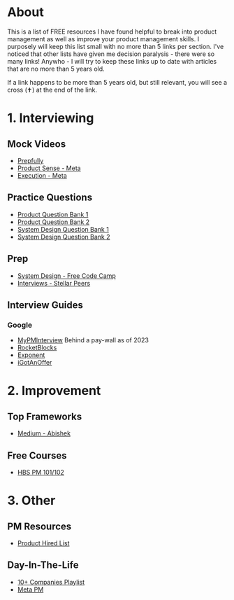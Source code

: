 # About
This is a list of FREE resources I have found helpful to break into product management as well as improve your product management skills. I purposely will keep this list small with no more than 5 links per section. I've noticed that other lists have given me decision paralysis - there were so many links! Anywho - I will try to keep these links up to date with articles that are no more than 5 years old. 

If a link happens to be more than 5 years old, but still relevant, you will see a cross (✝) at the end of the link.

# 1. Interviewing
## Mock Videos
* [Prepfully](https://prepfully.com/watch-mock-interviews)
* [Product Sense - Meta](https://youtu.be/se6Soyi2k0U)
* [Execution - Meta](https://youtu.be/3Qx9cVRJ06I)
## Practice Questions
* [Product Question Bank 1](https://www.mypminterview.com/p/google-product-manager-interview-questions-1?s=r)
* [Product Question Bank 2](https://www.mypminterview.com/p/google-product-manager-interview-questions-2?s=r)
* [System Design Question Bank 1](https://www.geeksforgeeks.org/top-10-system-design-interview-questions-and-answers/)
* [System Design Question Bank 2](https://astikanand.github.io/techblogs/high-level-system-design/basics)
## Prep
* [System Design - Free Code Camp](https://www.freecodecamp.org/news/how-to-system-design-dda63ed27e26)
* [Interviews - Stellar Peers](https://stellarpeers.com/#jump-frameworks)
## Interview Guides
### Google
* [MyPMInterview](https://www.mypminterview.com/p/google-product-manager-interview-guide-1?s=r) Behind a pay-wall as of 2023
* [RocketBlocks](https://www.rocketblocks.me/blog/google-pm-interview.php)
* [Exponent](https://blog.tryexponent.com/google-product-strategy-interview/)
* [iGotAnOffer](https://igotanoffer.com/blogs/product-manager/google-product-manager-interview)

# 2. Improvement
## Top Frameworks
* [Medium - Abishek](https://medium.com/@abhishekksharma/top-11-frameworks-every-product-manager-should-know-aad46dd37b62)
## Free Courses
* [HBS PM 101/102](https://www.hbspm101.com/)


# 3. Other
## PM Resources
* [Product Hired List](https://github.com/ProductHired/open-product-management)
## Day-In-The-Life
* [10+ Companies Playlist](https://youtube.com/playlist?list=PLS09GOPjB13rHAhgiULC08OhTCsoc8lWp)
* [Meta PM](https://youtube.com/playlist?list=PLS09GOPjB13rHAhgiULC08OhTCsoc8lWp)

